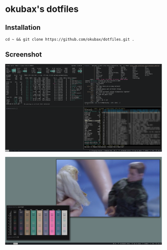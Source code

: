 # okubax's dotfiles

## Installation

	cd ~ && git clone https://github.com/okubax/dotfiles.git .


## Screenshot

![ScreenShot](/screenshot.png)

![ScreenShot](/screenshot2.png)
